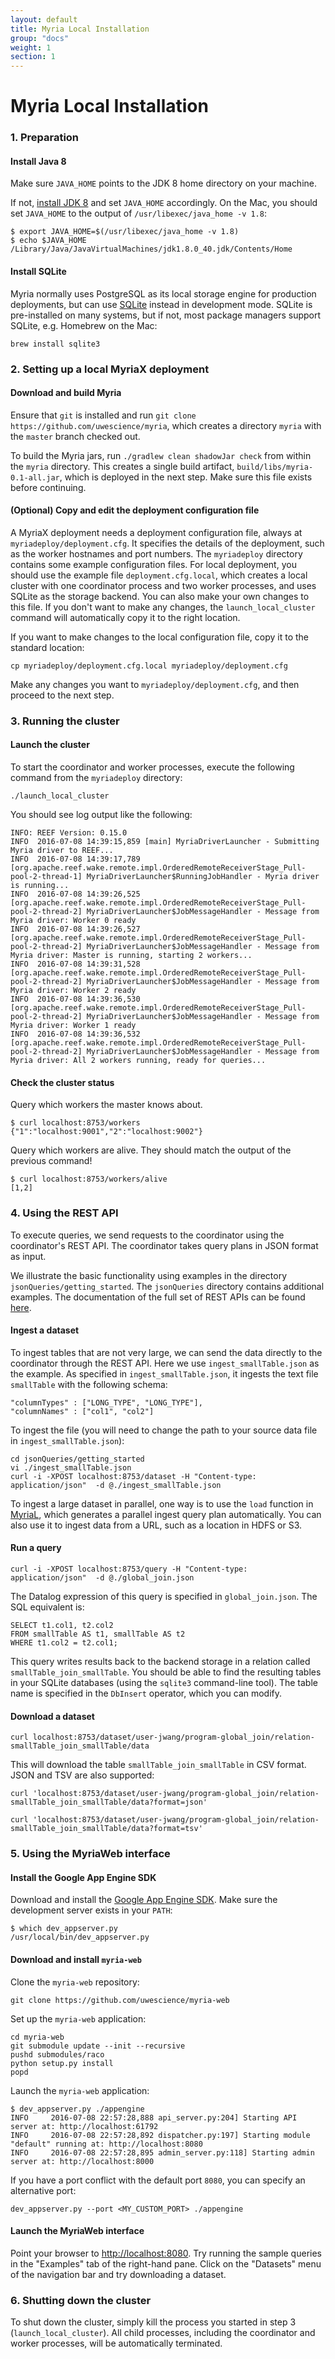 ```yaml
---
layout: default
title: Myria Local Installation
group: "docs"
weight: 1
section: 1
---
```


# Myria Local Installation

### 1. Preparation

#### Install Java 8

Make sure `JAVA_HOME` points to the JDK 8 home directory on your machine.

If not, [install JDK 8](http://www.oracle.com/technetwork/java/javase/downloads/jdk8-downloads-2133151.html) and set `JAVA_HOME` accordingly. On the Mac, you should set `JAVA_HOME` to the output of `/usr/libexec/java_home -v 1.8`:

```
$ export JAVA_HOME=$(/usr/libexec/java_home -v 1.8)
$ echo $JAVA_HOME
/Library/Java/JavaVirtualMachines/jdk1.8.0_40.jdk/Contents/Home
```

#### Install SQLite

Myria normally uses PostgreSQL as its local storage engine for production deployments, but can use [SQLite](http://www.sqlite.org/) instead in development mode. SQLite is pre-installed on many systems, but if not, most package managers support SQLite, e.g. Homebrew on the Mac:

```
brew install sqlite3
```

### 2. Setting up a local MyriaX deployment

#### Download and build Myria

Ensure that `git` is installed and run `git clone https://github.com/uwescience/myria`,
which creates a directory `myria` with the `master` branch checked out.

To build the Myria jars, run `./gradlew clean shadowJar check` from within the `myria` directory. This creates a single build artifact, `build/libs/myria-0.1-all.jar`, which is deployed in the next step. Make sure this file exists before continuing.

#### (Optional) Copy and edit the deployment configuration file

A MyriaX deployment needs a deployment configuration file, always at `myriadeploy/deployment.cfg`. It specifies the details of the
deployment, such as the worker hostnames and port numbers.
The `myriadeploy` directory contains some example configuration files.
For local deployment, you should use the example file `deployment.cfg.local`, which creates a local cluster with one coordinator process and two worker processes, and uses SQLite as the storage backend. You can also make your own changes to this file. If you don't want to make any changes, the `launch_local_cluster` command will automatically copy it to the right location.

If you want to make changes to the local configuration file, copy it to the standard location:

```
cp myriadeploy/deployment.cfg.local myriadeploy/deployment.cfg
```

Make any changes you want to `myriadeploy/deployment.cfg`, and then proceed to the next step.

### 3. Running the cluster

#### Launch the cluster

To start the coordinator and worker processes, execute the following command from the `myriadeploy` directory:

```
./launch_local_cluster
```

You should see log output like the following:

```
INFO: REEF Version: 0.15.0
INFO  2016-07-08 14:39:15,859 [main] MyriaDriverLauncher - Submitting Myria driver to REEF...
INFO  2016-07-08 14:39:17,789 [org.apache.reef.wake.remote.impl.OrderedRemoteReceiverStage_Pull-pool-2-thread-1] MyriaDriverLauncher$RunningJobHandler - Myria driver is running...
INFO  2016-07-08 14:39:26,525 [org.apache.reef.wake.remote.impl.OrderedRemoteReceiverStage_Pull-pool-2-thread-2] MyriaDriverLauncher$JobMessageHandler - Message from Myria driver: Worker 0 ready
INFO  2016-07-08 14:39:26,527 [org.apache.reef.wake.remote.impl.OrderedRemoteReceiverStage_Pull-pool-2-thread-2] MyriaDriverLauncher$JobMessageHandler - Message from Myria driver: Master is running, starting 2 workers...
INFO  2016-07-08 14:39:31,528 [org.apache.reef.wake.remote.impl.OrderedRemoteReceiverStage_Pull-pool-2-thread-2] MyriaDriverLauncher$JobMessageHandler - Message from Myria driver: Worker 2 ready
INFO  2016-07-08 14:39:36,530 [org.apache.reef.wake.remote.impl.OrderedRemoteReceiverStage_Pull-pool-2-thread-2] MyriaDriverLauncher$JobMessageHandler - Message from Myria driver: Worker 1 ready
INFO  2016-07-08 14:39:36,532 [org.apache.reef.wake.remote.impl.OrderedRemoteReceiverStage_Pull-pool-2-thread-2] MyriaDriverLauncher$JobMessageHandler - Message from Myria driver: All 2 workers running, ready for queries...
```

#### Check the cluster status

Query which workers the master knows about.

```
$ curl localhost:8753/workers
{"1":"localhost:9001","2":"localhost:9002"}
```

Query which workers are alive. They should match the output of the previous command!

```
$ curl localhost:8753/workers/alive
[1,2]
```

### 4. Using the REST API

To execute queries, we send requests to the coordinator using the coordinator's REST API.
The coordinator takes query plans in JSON format as input.

We illustrate the basic functionality using examples in the directory
`jsonQueries/getting_started`. The  `jsonQueries` directory contains additional examples.
The documentation of the full set of REST APIs can be found [here](http://docs.myriarest.apiary.io/).

#### Ingest a dataset

To ingest tables that are not very large, we can send the data directly to the coordinator through the REST API.
Here we use `ingest_smallTable.json` as the example.
As specified in `ingest_smallTable.json`, it ingests the text file `smallTable` with the following schema:

    "columnTypes" : ["LONG_TYPE", "LONG_TYPE"],
    "columnNames" : ["col1", "col2"]

To ingest the file (you will need to change the path to your source data file in `ingest_smallTable.json`):

    cd jsonQueries/getting_started
    vi ./ingest_smallTable.json
    curl -i -XPOST localhost:8753/dataset -H "Content-type: application/json"  -d @./ingest_smallTable.json

To ingest a large dataset in parallel, one way is to use the `load` function in
[MyriaL](http://myria.cs.washington.edu/docs/myrial.html), which generates a parallel ingest query plan automatically.
You can also use it to ingest data from a URL, such as a location in HDFS or S3.

#### Run a query

    curl -i -XPOST localhost:8753/query -H "Content-type: application/json"  -d @./global_join.json

The Datalog expression of this query is specified in `global_join.json`. The SQL equivalent is:

    SELECT t1.col1, t2.col2
    FROM smallTable AS t1, smallTable AS t2
    WHERE t1.col2 = t2.col1;

This query writes results back to the backend storage in a relation called `smallTable_join_smallTable`.
You should be able to find the resulting tables in your SQLite databases (using the `sqlite3` command-line tool). The table name is specified in the 
`DbInsert` operator, which you can modify.

#### Download a dataset

    curl localhost:8753/dataset/user-jwang/program-global_join/relation-smallTable_join_smallTable/data

This will download the table `smallTable_join_smallTable` in CSV format. JSON and TSV are also supported:

    curl 'localhost:8753/dataset/user-jwang/program-global_join/relation-smallTable_join_smallTable/data?format=json'

    curl 'localhost:8753/dataset/user-jwang/program-global_join/relation-smallTable_join_smallTable/data?format=tsv'

### 5. Using the MyriaWeb interface

#### Install the Google App Engine SDK

Download and install the [Google App Engine SDK](https://cloud.google.com/appengine/downloads#Google_App_Engine_SDK_for_Python). Make sure the development server exists in your `PATH`:

```
$ which dev_appserver.py
/usr/local/bin/dev_appserver.py
```

#### Download and install `myria-web`

Clone the `myria-web` repository:

```
git clone https://github.com/uwescience/myria-web
```

Set up the `myria-web` application:

```
cd myria-web
git submodule update --init --recursive
pushd submodules/raco
python setup.py install
popd
```
Launch the `myria-web` application:

```
$ dev_appserver.py ./appengine                                                                                                                                                        
INFO     2016-07-08 22:57:28,888 api_server.py:204] Starting API server at: http://localhost:61792
INFO     2016-07-08 22:57:28,892 dispatcher.py:197] Starting module "default" running at: http://localhost:8080
INFO     2016-07-08 22:57:28,895 admin_server.py:118] Starting admin server at: http://localhost:8000
```

If you have a port conflict with the default port `8080`, you can specify an alternative port:

```
dev_appserver.py --port <MY_CUSTOM_PORT> ./appengine
```

####  Launch the MyriaWeb interface

Point your browser to <http://localhost:8080>. Try running the sample queries in the "Examples" tab of the right-hand pane. Click on the "Datasets" menu of the navigation bar and try downloading a dataset.

### 6. Shutting down the cluster

To shut down the cluster, simply kill the process you started in step 3 (`launch_local_cluster`). All child processes, including the coordinator and worker processes, will be automatically terminated.
